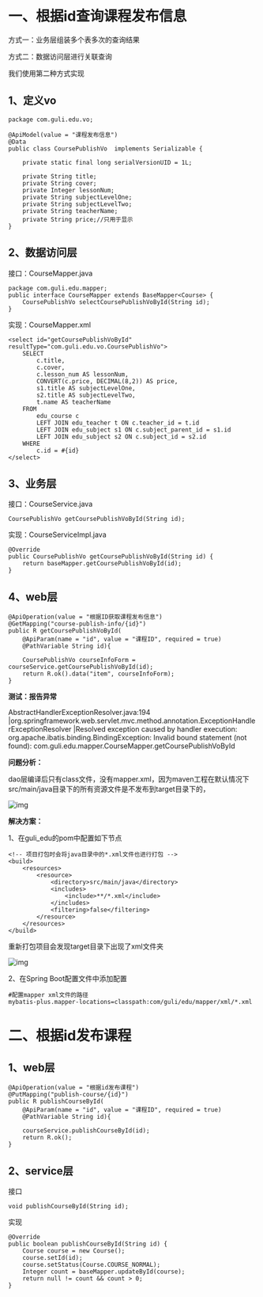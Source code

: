 # 一、根据id查询课程发布信息

方式一：业务层组装多个表多次的查询结果

方式二：数据访问层进行关联查询

我们使用第二种方式实现

## 1、定义vo

```
package com.guli.edu.vo;

@ApiModel(value = "课程发布信息")
@Data
public class CoursePublishVo  implements Serializable {

    private static final long serialVersionUID = 1L;

    private String title;
    private String cover;
    private Integer lessonNum;
    private String subjectLevelOne;
    private String subjectLevelTwo;
    private String teacherName;
    private String price;//只用于显示
}
```

## 2、数据访问层

接口：CourseMapper.java

```
package com.guli.edu.mapper;
public interface CourseMapper extends BaseMapper<Course> {
    CoursePublishVo selectCoursePublishVoById(String id);
}
```

实现：CourseMapper.xml

```
<select id="getCoursePublishVoById" resultType="com.guli.edu.vo.CoursePublishVo">
    SELECT
        c.title,
        c.cover,
        c.lesson_num AS lessonNum,
        CONVERT(c.price, DECIMAL(8,2)) AS price,
        s1.title AS subjectLevelOne,
        s2.title AS subjectLevelTwo,
        t.name AS teacherName
    FROM
        edu_course c
        LEFT JOIN edu_teacher t ON c.teacher_id = t.id
        LEFT JOIN edu_subject s1 ON c.subject_parent_id = s1.id
        LEFT JOIN edu_subject s2 ON c.subject_id = s2.id
    WHERE
        c.id = #{id}
</select>
```

## 3、业务层

接口：CourseService.java

```
CoursePublishVo getCoursePublishVoById(String id);
```

实现：CourseServiceImpl.java

```
@Override
public CoursePublishVo getCoursePublishVoById(String id) {
    return baseMapper.getCoursePublishVoById(id);
}
```

## 4、web层

```
@ApiOperation(value = "根据ID获取课程发布信息")
@GetMapping("course-publish-info/{id}")
public R getCoursePublishVoById(
    @ApiParam(name = "id", value = "课程ID", required = true)
    @PathVariable String id){

    CoursePublishVo courseInfoForm = courseService.getCoursePublishVoById(id);
    return R.ok().data("item", courseInfoForm);
}
```

**测试：报告异常**

AbstractHandlerExceptionResolver.java:194
|org.springframework.web.servlet.mvc.method.annotation.ExceptionHandlerExceptionResolver |Resolved exception caused by
handler execution: org.apache.ibatis.binding.BindingException: Invalid bound statement (not found):
com.guli.edu.mapper.CourseMapper.getCoursePublishVoById

**问题分析：**

dao层编译后只有class文件，没有mapper.xml，因为maven工程在默认情况下src/main/java目录下的所有资源文件是不发布到target目录下的，

![img](./index_files/1c7bf4b0-287e-4b34-90d9-98a77dfdcfe7.png)

**解决方案：**

1、在guli_edu的pom中配置如下节点

```
<!-- 项目打包时会将java目录中的*.xml文件也进行打包 -->
<build>
    <resources>
        <resource>
            <directory>src/main/java</directory>
            <includes>
                <include>**/*.xml</include>
            </includes>
            <filtering>false</filtering>
        </resource>
    </resources>
</build>
```

重新打包项目会发现target目录下出现了xml文件夹

![img](./index_files/676f2c7f-858d-44f0-947b-411742f6355f.png)

2、在Spring Boot配置文件中添加配置

```
#配置mapper xml文件的路径
mybatis-plus.mapper-locations=classpath:com/guli/edu/mapper/xml/*.xml
```

# 二、根据id发布课程

## 1、web层

```
@ApiOperation(value = "根据id发布课程")
@PutMapping("publish-course/{id}")
public R publishCourseById(
    @ApiParam(name = "id", value = "课程ID", required = true)
    @PathVariable String id){

    courseService.publishCourseById(id);
    return R.ok();
}
```

## 2、service层

接口

```
void publishCourseById(String id);
```

实现

```
@Override
public boolean publishCourseById(String id) {
    Course course = new Course();
    course.setId(id);
    course.setStatus(Course.COURSE_NORMAL);
    Integer count = baseMapper.updateById(course);
    return null != count && count > 0;
}
```
